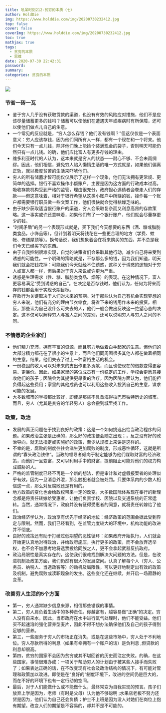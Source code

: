 ```yaml
---
title: 吼呆时刻212-贫穷的本质（七）
author: HoldDie
img: https://www.holddie.com/img/20200730232412.jpg
top: false
cover: false
coverImg: https://www.holddie.com/img/20200730232412.jpg
toc: true
mathjax: true
tags:
  - 贫穷的本质
  - 思维
date: 2020-07-30 22:42:31
password:
summary:
categories: 贫穷的本质
---
```


![](https://www.holddie.com/img/20200730232412.jpg)

### 节省一砖一瓦

- 鉴于穷人几乎没有获取贷款的渠道，也没有有效的风险应对措施，他们不是应该尽量储蓄更多的钱吗？储蓄可以使他们在遭遇灾年或疾病时有所保障，还可以使他们做点儿自己的生意。
- 一个常见的反应就是，“穷人怎么存钱？他们没有钱啊？”但这仅仅是一个表面意义：穷人应该存钱，因为他们同所有人一样，都有一个现在和一个将来。他们今天只有一点儿钱，除非他们晚上能捡个装满现金的袋子，否则明天可能仍然只有一点儿钱。的确，他们应比富人有更多存钱的理由。
- 维多利亚时代的人认为，这本来就是穷人的状态——耐心不够、不会未雨绸缪。因此，他们相信，避免穷人陷入懒惰生活的唯一方式就是，如果他们偏离正轨，就以极度贫苦的生活来吓唬他们。
- 穷人的所有储蓄才智可能仅仅展示了这样一个现象，他们无法拥有更常规、更简单的选择。银行不喜欢操作小额账户，主要是因为这方面的行政成本过高。吸收存款机构受到严格的监管，理由很充分，政府担心逃债者会卷走人们的存款——但这意味着，相对于银行希望从这类小账户中所赚的钱，操作每一个账户都需要银行职员做一些文案工作，他们很快就会觉得枯燥乏味的。
- 由于缺少获取适当银行账户的渠道，穷人会采取复杂而又利息高昂的存款策略。这一事实或许还意味着，如果他们有了一个银行账户，他们就会尽量存更少的钱。
- “时间矛盾”的另一个表现形式就是，买下我们今天想要的东西（酒、糖或脂肪类食品，小饰品等），但计划着明天将钱花在一些更合理的地方（学费、蚊帐、修缮屋顶等）。换句话说，我们想象着会在将来购买的东西，并不总是我们今天已经买下的东西。
- 由于自我控制很难实现，自觉的决策者们会采取其他行动，减少自己将来受到诱惑的可能性。一个明确的策略就是，不存那么多的钱，因为我们知道，明天我们就会把钱花掉：可能我们今天就经不住诱惑，这种关于诱惑的逻辑对于穷人或富人都一样，但后果对于穷人来说或许更为严重。
- 诱惑是生理需求（性、糖、脂肪类食品、烟等）的表现。在这种情况下，富人更容易满足“受到诱惑的自己”。在决定是否存钱时，他们认为，任何为将来而存的钱都会用于实现长期目标。
- 存款行为关键取决于人们对未来的预期。对于那些认为自己有机会实现梦想的穷人来说，他们有充分的理由节衣缩食，将省下来的钱用作未来的投资。相反，那些认为自己没什么可失去的人，他们一般会做出反映这一绝望心态的决定。这不仅可以解释穷人与富人之间的差别，还可以说明穷人与穷人之间的不同。

### 不情愿的企业家们

- 他们精力充沛，拥有丰富的资源，而且努力地做着白手起家的生意。但他们的大部分精力都花在了很小的生意上，而且他们同周围很多其他人都在做着相同的生意。结果，他们失去了过上一种富裕生活的机会。
- 一份稳固的收入可以对未来的支出作更多贡献，而且也使现在的借款变得更容易、更廉价。因此，如果家里的某位成员有一份稳定的工作，学校会更愿意接收他们的孩子；医院会为其提供更昂贵的治疗，因为医院方面认为，他们能担负得起这些费用；家里的其他成员也可以利用这些收入投资自己的生意，谋求可能的发展。
- 大多数城市的学校都比较好，即使是那些不具备海得拉巴市独特历史的城市。而且，穷人（尤其是贫穷的年轻男人）总会搬到城里找工作。

### 政策，政治

- 发展的真正问题在于找到良好的政策：这是一个如何挑选出恰当政治程序的问题。如果政治主张是正确的，那么好的政策便会随之出现；，反之没有好的政治导向，就无法指定或实施好的政策，至少从规模上来讲是这样的。
- 不幸的是，腐败的制度往往会滋生更加腐败的制度，形成恶性循环，这就是所谓的“寡头政治铁律”。当政的领导者倾向于制定能够为他们谋取财富的经济政策，而他们一旦变富，又可以利用手中的财富，提前阻止可能对他们的权力构成威胁的人。
- 严格的监管制度已经不再是一个新的想法，但是审计和对虚假报案者的处理似乎有效，因为一旦消息外泄，那么触犯者就会被处罚。只要体系内的少数人相信这一点，那么对反腐败还是有用的。
- 地方政策的变化也会给政权带来一定的改变。大多数国际体系现在奉行的新理念都是将责任转嫁给受惠者，让他们负责学校、医院以及交通系统的正常运转。当然，通常情况下，政府并没有征得受惠者的同意，就将责任转嫁给了他们。
- 政治经济学认为，政治享有优先于经济的地位：经济政策的范围会据此受到界定与限制。然而，我们已经看到，在监管力度较大的环境中，机构功能的改进并不彻底。
- 良好的政策还有助于打破过低期望的恶性循环：如果政府开始执行，人们就会开始更认真地对待政治，并给政府施压，执行更多的政策，而不会放弃选举权，也不会不加思考地将选票投给同族之人，更不会拿起武器反抗政府。
- 政治局限性是真实存在的，这使我们很难找到解决大问题的方法。但是，在改进机制及政策方面，我们仍然有很大的发展空间。认真了解每个人（穷人、公务员、纳税人、当选政客等）的动机及局限性，可以更好地制定出有效的政策及机制，避免腐败或渎职现象的发生。这些变化还在继续，并开启一场寂静的变革。

### 改善穷人生活的5个方面

- 第一，穷人通常缺少信息来源，相信那些错误的事情。
- 第二，穷人肩负着生活中的多种责任。你越富有，越容易做“正确”的决定。穷人没有自来水，因此，当市政府在水中进行氯气处理时，他们不能受益。他们买不起速溶的强化营养型麦片，因此不得不想办法确保他们及自己的孩子得到足够的营养。
- 第三，一些服务于穷人的市场正在消失，或是在这些市场中，穷人处于不利地位。穷人存款所得的利息（如果有幸拥有一个账户的话）是负利息 ,但贷款的利息却很高。
- 第四，贫穷的国家不会因为贫穷或其不堪回首的历史而注定失败。的确，在这些国家，事情很难办成：一项关于帮助穷人的计划由于被某些人接手而失败了；如果表达正确的话，在不改变现有社会及政治结构的情况下，有可能对管理和政策加以改进。即使是在“良好的”制度环境下，改进的空间仍是巨大的，而在不好的环境下也有一定行动的空间。
- 最后，对于人们能做什么或不能做什么，最终常变为自我实现的预言。孩子们放弃上学是因为，老师（有时是父母）认为他不够聪明 ;水果店老板不努力还贷是因为，他们认为自己还会负债；护士不上班是因为没人对她们在岗位上抱有期望。改变人们的期望是不容易的，却并不是不可能的。